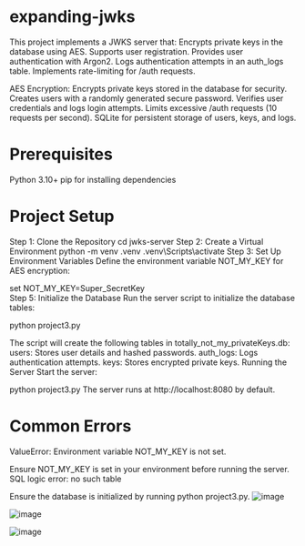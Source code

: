 # expanding-jwks
This project implements a JWKS server that:
Encrypts private keys in the database using AES.
Supports user registration.
Provides user authentication with Argon2.
Logs authentication attempts in an auth_logs table.
Implements rate-limiting for /auth requests.

AES Encryption: Encrypts private keys stored in the database for security.
Creates users with a randomly generated secure password.
Verifies user credentials and logs login attempts.
Limits excessive /auth requests (10 requests per second).
SQLite for persistent storage of users, keys, and logs.

# Prerequisites
Python 3.10+
pip for installing dependencies
# Project Setup
Step 1: Clone the Repository
cd jwks-server
Step 2: Create a Virtual Environment
python -m venv .venv
.venv\Scripts\activate
Step 3: Set Up Environment Variables
Define the environment variable NOT_MY_KEY for AES encryption:

set NOT_MY_KEY=Super_SecretKey     
Step 5: Initialize the Database
Run the server script to initialize the database tables:

python project3.py

The script will create the following tables in totally_not_my_privateKeys.db:
users: Stores user details and hashed passwords.
auth_logs: Logs authentication attempts.
keys: Stores encrypted private keys.
Running the Server
Start the server:

python project3.py
The server runs at http://localhost:8080 by default.

# Common Errors
ValueError: Environment variable NOT_MY_KEY is not set.

Ensure NOT_MY_KEY is set in your environment before running the server.
SQL logic error: no such table

Ensure the database is initialized by running python project3.py.
![image](https://github.com/user-attachments/assets/cc1e60cc-f15a-4e1f-ab84-5e5354fe9d28)

![image](https://github.com/user-attachments/assets/4fa203e7-f9c0-4c82-b0a8-ff3270c612a5)

![image](https://github.com/user-attachments/assets/890dea6a-b534-49a7-8975-dc9280e87772)
